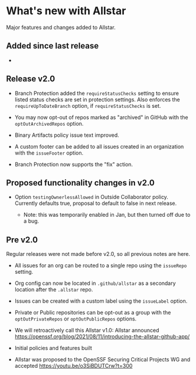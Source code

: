 # What's new with Allstar

Major features and changes added to Allstar.

## Added since last release

-

## Release v2.0

- Branch Protection added the `requireStatusChecks` setting to ensure listed
  status checks are set in protection settings. Also enforces the
  `requireUpToDateBranch` option, if `requireStatusChecks` is set.

- You may now opt-out of repos marked as "archived" in GitHub with the
  `optOutArchivedRepos` option.

- Binary Artifacts policy issue text improved.

- A custom footer can be added to all issues created in an organization with
  the `issueFooter` option.

- Branch Protection now supports the "fix" action.

## Proposed functionality changes in v2.0

- Option `testingOwnerlessAllowed` in Outside Collaborator policy. Currently
  defaults true, proposal to default to false in next release.

  - Note: this was temporarily enabled in Jan, but then turned off due to a bug.

## Pre v2.0

Regular releases were not made before v2.0, so all previous notes are here.

- All issues for an org can be routed to a single repo using the `issueRepo`
  setting.

- Org config can now be located in `.github/allstar` as a secondary location
  after the `.allstar` repo.

- Issues can be created with a custom label using the `issueLabel` option.

- Private or Public repositories can be opt-out as a group with the
  `optOutPrivateRepos` or `optOutPublicRepos` options.

- We will retroactively call this Allstar v1.0: Allstar announced
  https://openssf.org/blog/2021/08/11/introducing-the-allstar-github-app/

- Initial policies and features built

- Allstar was proposed to the OpenSSF Securing Critical Projects WG and
  accepted https://youtu.be/o3SiBDUTCrw?t=300
